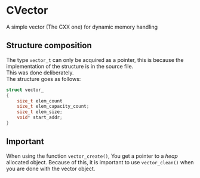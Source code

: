# CVector
A simple vector (The CXX one) for dynamic memory handling

## Structure composition
The type `vector_t` can only be acquired as a pointer,
this is because the implementation of the structure is in the source file.  
This was done deliberately.  
The structure goes as follows:  
```C
struct vector_
{
    size_t elem_count
    size_t elem_capacity_count;
    size_t elem_size;
    void* start_addr;
}
```

## Important
When using the function `vector_create()`, You get a pointer to a *heap*
allocated object. Because of this, it is important to use
`vector_clean()` when you are done with the vector object.
